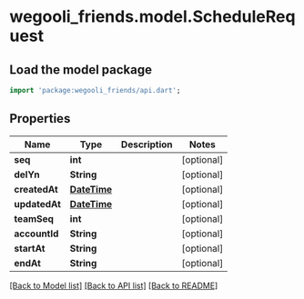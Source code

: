 # wegooli_friends.model.ScheduleRequest

## Load the model package

```dart
import 'package:wegooli_friends/api.dart';
```

## Properties

| Name          | Type                        | Description | Notes      |
| ------------- | --------------------------- | ----------- | ---------- |
| **seq**       | **int**                     |             | [optional] |
| **delYn**     | **String**                  |             | [optional] |
| **createdAt** | [**DateTime**](DateTime.md) |             | [optional] |
| **updatedAt** | [**DateTime**](DateTime.md) |             | [optional] |
| **teamSeq**   | **int**                     |             | [optional] |
| **accountId** | **String**                  |             | [optional] |
| **startAt**   | **String**                  |             | [optional] |
| **endAt**     | **String**                  |             | [optional] |

[[Back to Model list]](../README.md#documentation-for-models)
[[Back to API list]](../README.md#documentation-for-api-endpoints)
[[Back to README]](../README.md)
